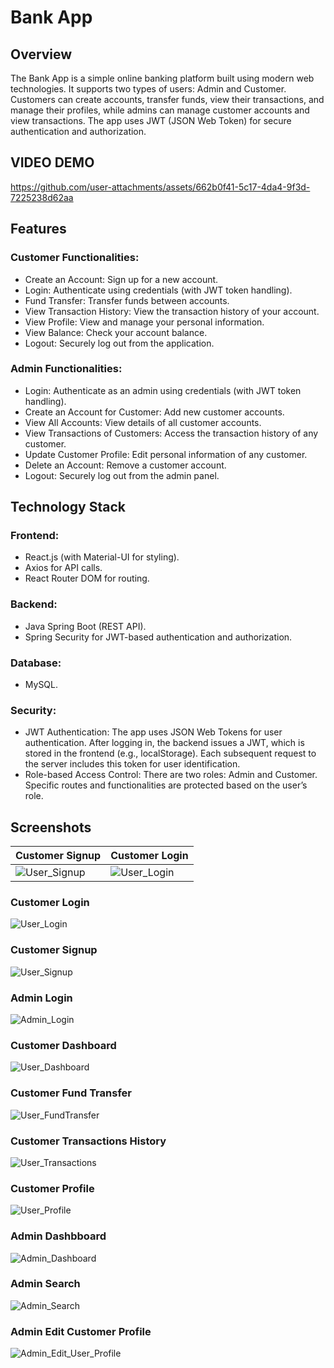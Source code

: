 # Bank App
## Overview
The Bank App is a simple online banking platform built using modern web technologies. It supports two types of users: Admin and Customer. Customers can create accounts, transfer funds, view their transactions, and manage their profiles, while admins can manage customer accounts and view transactions. The app uses JWT (JSON Web Token) for secure authentication and authorization.

## VIDEO DEMO

https://github.com/user-attachments/assets/662b0f41-5c17-4da4-9f3d-7225238d62aa


## Features
### Customer Functionalities:
* Create an Account: Sign up for a new account. <br/>
* Login: Authenticate using credentials (with JWT token handling). <br/>
* Fund Transfer: Transfer funds between accounts. <br/>
* View Transaction History: View the transaction history of your account. <br/>
* View Profile: View and manage your personal information. <br/>
* View Balance: Check your account balance. <br/>
* Logout: Securely log out from the application. <br/>
### Admin Functionalities:
* Login: Authenticate as an admin using credentials (with JWT token handling). <br/>
* Create an Account for Customer: Add new customer accounts. <br/>
* View All Accounts: View details of all customer accounts. <br/>
* View Transactions of Customers: Access the transaction history of any customer. <br/>
* Update Customer Profile: Edit personal information of any customer. <br/>
* Delete an Account: Remove a customer account. <br/>
* Logout: Securely log out from the admin panel. <br/>
## Technology Stack
### Frontend:

* React.js (with Material-UI for styling). <br/>
* Axios for API calls. <br/>
* React Router DOM for routing. <br/>
### Backend:

* Java Spring Boot (REST API). <br/>
* Spring Security for JWT-based authentication and authorization. <br/>
### Database:

* MySQL.
### Security:


* JWT Authentication: The app uses JSON Web Tokens for user authentication. After logging in, the backend issues a JWT, which is stored in the frontend (e.g., localStorage). Each subsequent request to the server includes this token for user identification. <br/>
* Role-based Access Control: There are two roles: Admin and Customer. Specific routes and functionalities are protected based on the user’s role. <br/>

## Screenshots

|  Customer Signup                              |  Customer Login                               |
|-----------------------------------------|-----------------------------------------|
| ![User_Signup](https://github.com/user-attachments/assets/5e4c2dd0-1cbc-464a-92dc-ec7fe0e9216f) | ![User_Login](https://github.com/user-attachments/assets/b929779f-993d-402f-87bd-855a0652aa65) |

### Customer Login

![User_Login](https://github.com/user-attachments/assets/b929779f-993d-402f-87bd-855a0652aa65)

### Customer Signup

![User_Signup](https://github.com/user-attachments/assets/5e4c2dd0-1cbc-464a-92dc-ec7fe0e9216f)


### Admin Login

![Admin_Login](https://github.com/user-attachments/assets/36a36913-4d36-490f-8ac5-a832efcdbc1b)


### Customer Dashboard

![User_Dashboard](https://github.com/user-attachments/assets/60fc8b83-47e6-4fad-9d86-241fd1e7535d)


### Customer Fund Transfer

![User_FundTransfer](https://github.com/user-attachments/assets/5b05ee17-a1fe-456b-84de-ddbb714dfa3e)


### Customer Transactions History

![User_Transactions](https://github.com/user-attachments/assets/31d4bf5b-81a5-4761-8925-073f5c2e1a7e)


### Customer Profile

![User_Profile](https://github.com/user-attachments/assets/59a7d03a-9651-4965-bf83-82d610d0fec4)


### Admin Dashbboard

![Admin_Dashboard](https://github.com/user-attachments/assets/59389e47-4165-48c7-a0bc-1b7aaaad65f8)


### Admin Search

![Admin_Search](https://github.com/user-attachments/assets/b5a64c59-7c1b-45f3-b974-8aa7b0384139)


### Admin Edit Customer Profile

![Admin_Edit_User_Profile](https://github.com/user-attachments/assets/495999d2-6742-44b0-bf58-69e3e210bb04)


